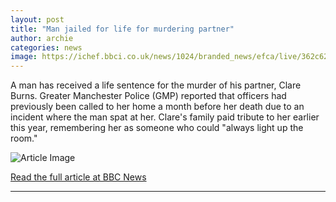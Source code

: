 ```yaml
---
layout: post
title: "Man jailed for life for murdering partner"
author: archie
categories: news
image: https://ichef.bbci.co.uk/news/1024/branded_news/efca/live/362c6240-a5fe-11f0-9de9-634bcd03313f.jpg
---
```

A man has received a life sentence for the murder of his partner, Clare Burns. Greater Manchester Police (GMP) reported that officers had previously been called to her home a month before her death due to an incident where the man spat at her. Clare's family paid tribute to her earlier this year, remembering her as someone who could "always light up the room."

![Article Image](https://ichef.bbci.co.uk/news/1024/branded_news/efca/live/362c6240-a5fe-11f0-9de9-634bcd03313f.jpg)

[Read the full article at BBC News](https://www.bbc.com/news/articles/c5y510m9r5mo?at_medium=RSS&at_campaign=rss)

---
